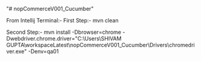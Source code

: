 "# nopCommerceV001_Cucumber" 

From Intellij Terminal:-
First Step:-
mvn clean

Second Step:-
mvn install -Dbrowser=chrome -Dwebdriver.chrome.driver="C:\Users\SHIVAM GUPTA\workspaceLatest\nopCommerceV001_Cucumber\Drivers\chromedriver.exe" -Denv=qa01
